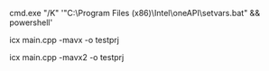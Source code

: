 cmd.exe "/K" '"C:\Program Files (x86)\Intel\oneAPI\setvars.bat" && powershell'

icx main.cpp -mavx -o testprj

icx main.cpp -mavx2 -o testprj



